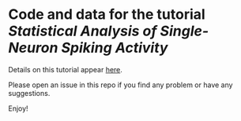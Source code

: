 Code and data for the tutorial ***Statistical Analysis of Single-Neuron Spiking Activity***
=====================================================================================

Details on this tutorial appear [here](doc/contents/single_neuron_spike_analysis_tutorial_conents.pdf).

Please open an issue in this repo if you find any problem or have any suggestions.

Enjoy!

